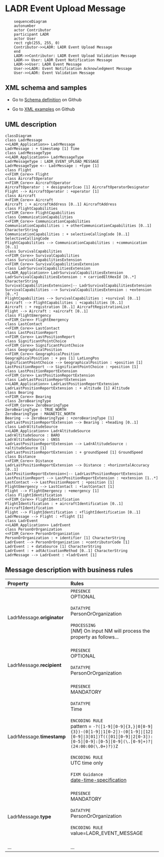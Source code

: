 # LADR Event Upload Message

```mermaid
    sequenceDiagram
    autonumber
    actor Contributor
    participant LADR
    actor User
    rect rgb(255, 255, 0)
    Contributor->>LADR: LADR Event Upload Message
    end
    LADR->>Contributor: LADR Event Upload Validation Message
    LADR->> User: LADR Event Notification Message
    LADR->>User: LADR Event Message 
    User->>LADR: Event Notification Acknowledgment Message       
    User->>LADR: Event Validation Message
```

## XML schema and samples

- Go to [Schema definition](https://github.com/hlepori/test_ladr/tree/main/schemas/ladrEventUploadMessage) on Github

- Go to [XML examples](https://github.com/hlepori/test_ladr/tree/main/samples) on Github

## UML description

```mermaid
classDiagram
class LadrMessage	
<<LADR_Application>> LadrMessage	
LadrMessage : + timestamp [1] Time	
class LadrMessageType	
<<LADR_Application>> LadrMessageType	
LadrMessageType : LADR_EVENT_UPLOAD_MESSAGE	
LadrMessageType <-- LadrMessage : +type [1]	
class Flight	
<<FIXM_Core>> Flight	
class AircraftOperator	
<<FIXM_Core>> AircraftOperator	
AircraftOperator : + designatorIcao [1] AircraftOperatorDesignator	
Flight --> AircraftOperator : +operator [1]	
class Aircraft	
<<FIXM_Core>> Aircraft	
Aircraft : + aircraftAddress [0..1] AircraftAddress	
class FlightCapabilities	
<<FIXM_Core>> FlightCapabilities	
class CommunicationCapabilities	
<<FIXM_Core>> CommunicationCapabilities	
CommunicationCapabilities : + otherCommunicationCapabilities [0..1] CharacterString	
CommunicationCapabilities : + selectiveCallingCode [0..1] SelectiveCallingCode	
FlightCapabilities --> CommunicationCapabilities : +communication [0..1]	
class SurvivalCapabilities	
<<FIXM_Core>> SurvivalCapabilities	
class SurvivalCapabilitiesExtension	
<<FIXM_Core>> SurvivalCapabilitiesExtension	
class LadrSurvivalCapabilitiesExtension	
<<LADR_Application>> LadrSurvivalCapabilitiesExtension	
LadrSurvivalCapabilitiesExtension : + carriedEltHexId [0..*] CharacterString	
SurvivalCapabilitiesExtension<|-- LadrSurvivalCapabilitiesExtension	
SurvivalCapabilities --> SurvivalCapabilitiesExtension : +extension [0..*]	
FlightCapabilities --> SurvivalCapabilities : +survival [0..1]	
Aircraft --> FlightCapabilities : +capabilities [0..1]	
Aircraft : + registration [0..1] AircraftRegistrationList	
Flight --> Aircraft : +aircraft [0..1]	
class FlightEmergency	
<<FIXM_Core>> FlightEmergency	
class LastContact	
<<FIXM_Core>> LastContact	
class LastPositionReport	
<<FIXM_Core>> LastPositionReport	
class SignificantPointChoice	
<<FIXM_Core>> SignificantPointChoice	
class GeographicalPosition	
<<FIXM_Core>> GeographicalPosition	
GeographicalPosition : + pos [1] LatLongPos	
SignificantPointChoice --> GeographicalPosition : +position [1]	
LastPositionReport --> SignificantPointChoice : +position [1]	
class LastPositionReportExtension	
<<FIXM_Core>> LastPositionReportExtension	
class LadrLastPositionReportExtension	
<<LADR_Application>> LadrLastPositionReportExtension	
LadrLastPositionReportExtension : + altitude [1] Altitude	
class Bearing	
<<FIXM_Core>> Bearing	
class ZeroBearingType	
<<FIXM_Core>> ZeroBearingType	
ZeroBearingType : TRUE_NORTH	
ZeroBearingType : MAGNETIC_NORTH	
Bearing --> ZeroBearingType : +zeroBearingType [1]	
LadrLastPositionReportExtension --> Bearing : +heading [0..1]	
class LadrAltitudeSource	
<<LADR_Application>> LadrAltitudeSource	
LadrAltitudeSource : BARO	
LadrAltitudeSource : GNSS	
LadrLastPositionReportExtension --> LadrAltitudeSource : +altitudeSource [1]	
LadrLastPositionReportExtension : + groundSpeed [1] GroundSpeed	
class Distance	
<<FIXM_Core>> Distance	
LadrLastPositionReportExtension --> Distance : +horizontalAccuracy [0..1]	
LastPositionReportExtension<|-- LadrLastPositionReportExtension	
LastPositionReport --> LastPositionReportExtension : +extension [1..*]	
LastContact --> LastPositionReport : +position [1]	
FlightEmergency --> LastContact : +lastContact [1]	
Flight --> FlightEmergency : +emergency [1]	
class FlightIdentification	
<<FIXM_Core>> FlightIdentification	
FlightIdentification : + aircraftIdentification [0..1] AircraftIdentification	
Flight --> FlightIdentification : +flightIdentification [0..1]	
LadrMessage --> Flight : +flight [1]	
class LadrEvent	
<<LADR_Application>> LadrEvent	
class PersonOrOrganization	
<<FIXM_Core>> PersonOrOrganization	
PersonOrOrganization : + identifier [1] CharacterString	
LadrEvent --> PersonOrOrganization : +contributorCode [1]	
LadrEvent : + dataSource [1] CharacterString	
LadrEvent : + adtActivationMethod [0..1] CharacterString	
LadrMessage --> LadrEvent : +ladrEvent [1]	
```

## Message description with business rules

| Property | Rules |
| :---     | :------  |
| LadrMessage.**originator** | `PRESENCE`<br>OPTIONAL<br><br>`DATATYPE`<br>PersonOrOrganization<br><br>`PROCESSING`<br>[*NM*] On input NM will process the property as follows...  <br><br> |
| LadrMessage.**recipient** | `PRESENCE`<br>OPTIONAL<br><br>`DATATYPE`<br>PersonOrOrganization<br><br> |
| LadrMessage.**timestamp** | `PRESENCE`<br>MANDATORY<br><br>`DATATYPE`<br>Time<br><br>`ENCODING RULE`<br>pattern = `-?([1-9][0-9]{3,}\|0[0-9]{3})-(0[1-9]\|1[0-2])-(0[1-9]\|[12][0-9]\|3[01])T(([01][0-9]\|2[0-3]):[0-5][0-9]:[0-5][0-9](\.[0-9]+)?\|(24:00:00(\.0+)?))Z`<br><br>`ENCODING RULE`<br>UTC time only<br><br>`FIXM Guidance`<br>[date-time-specification](https://docs.fixm.aero/#/general-guidance/date-time-specification)<br><br>|
| LadrMessage.**type** | `PRESENCE`<br>MANDATORY<br><br>`DATATYPE`<br>PersonOrOrganization<br><br>`ENCODING RULE`<br>value=LADR_EVENT_MESSAGE<br><br> |
|...|...|